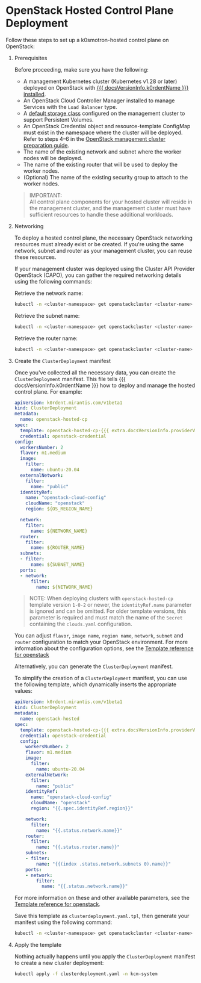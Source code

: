 # OpenStack Hosted Control Plane Deployment

Follow these steps to set up a k0smotron-hosted control plane on OpenStack:

1. Prerequisites

    Before proceeding, make sure you have the following:

    * A management Kubernetes cluster (Kubernetes v1.28 or later) deployed on OpenStack with [{{{ docsVersionInfo.k0rdentName }}} installed](../installation/install-k0rdent.md).
    * An OpenStack Cloud Controller Manager installed to manage Services with the `Load Balancer` type.
    * A [default storage class](https://kubernetes.io/docs/tasks/administer-cluster/change-default-storage-class/) configured on the management cluster to support Persistent Volumes.
    * An OpenStack Credential object and resource-template ConfigMap must exist in the namespace where the cluster
      will be deployed. Refer to steps 4–6 in the [OpenStack management cluster preparation guide](../installation/prepare-mgmt-cluster/openstack.md).
    * The name of the existing network and subnet where the worker nodes will be deployed.
    * The name of the existing router that will be used to deploy the worker nodes.
    * (Optional) The name of the existing security group to attach to the worker nodes.

    > IMPORTANT:  
    > All control plane components for your hosted cluster will reside in the management cluster, and the management cluster
    > must have sufficient resources to handle these additional workloads.

2. Networking

    To deploy a hosted control plane, the necessary OpenStack networking resources must already exist or be created. If you're
    using the same network, subnet and router as your management cluster, you can reuse these resources.

    If your management cluster was deployed using the Cluster API Provider OpenStack (CAPO), you can gather the required
    networking details using the following commands:

    Retrieve the network name:

    ```bash
    kubectl -n <cluster-namespace> get openstackcluster <cluster-name> -o go-template='{{.status.network.name}}'
    ```

    Retrieve the subnet name:

    ```bash
    kubectl -n <cluster-namespace> get openstackcluster <cluster-name> -o go-template='{{(index .status.network.subnets 0).name}}'
    ```

    Retrieve the router name:

    ```bash
    kubectl -n <cluster-namespace> get openstackcluster <cluster-name> -o go-template='{{.status.router.name}}'
    ```

3. Create the `ClusterDeployment` manifest

    Once you've collected all the necessary data, you can create the `ClusterDeployment` manifest. This file tells {{{ docsVersionInfo.k0rdentName }}} how to
    deploy and manage the hosted control plane. For example:

    ```yaml
    apiVersion: k0rdent.mirantis.com/v1beta1
    kind: ClusterDeployment
    metadata:
      name: openstack-hosted-cp
    spec:
      template: openstack-hosted-cp-{{{ extra.docsVersionInfo.providerVersions.dashVersions.openstackHostedCpCluster }}}
      credential: openstack-credential
    config:
      workersNumber: 2
      flavor: m1.medium
      image:
        filter:
          name: ubuntu-20.04
      externalNetwork:
        filter:
          name: "public"
      identityRef:
        name: "openstack-cloud-config"
        cloudName: "openstack"
        region: ${OS_REGION_NAME}
    
      network:
        filter:
          name: ${NETWORK_NAME}
      router:
        filter:
          name: ${ROUTER_NAME}
      subnets:
      - filter:
          name: ${SUBNET_NAME}
      ports:
      - network:
          filter:
            name: ${NETWORK_NAME}
    ```

    > NOTE:
    > When deploying clusters with `openstack-hosted-cp` template version `1-0-2` or newer, the
    > `identityRef.name` parameter is ignored and can be omitted.
    > For older template versions, this parameter is required and must match the name of the `Secret` containing the
    > `clouds.yaml` configuration.

    You can adjust `flavor`, `image name`, `region name`, `network`, `subnet` and `router` configuration to match your
    OpenStack environment.
    For more information about the configuration options, see the [Template reference for openstack](../../reference/template/template-openstack.md)

    Alternatively, you can generate the `ClusterDeployment` manifest.

    To simplify the creation of a `ClusterDeployment` manifest, you can use the following template, which dynamically
    inserts the appropriate values:

    ```yaml
    apiVersion: k0rdent.mirantis.com/v1beta1
    kind: ClusterDeployment
    metadata:
      name: openstack-hosted
    spec:
      template: openstack-hosted-cp-{{{ extra.docsVersionInfo.providerVersions.dashVersions.openstackHostedCpCluster }}}
      credential: openstack-credential
      config:
        workersNumber: 2
        flavor: m1.medium
        image:
          filter:
            name: ubuntu-20.04
        externalNetwork:
          filter:
            name: "public"
        identityRef:
          name: "openstack-cloud-config"
          cloudName: "openstack"
          region: "{{.spec.identityRef.region}}"
    
        network:
          filter:
            name: "{{.status.network.name}}"
        router:
          filter:
            name: "{{.status.router.name}}"
        subnets:
        - filter:
            name: "{{(index .status.network.subnets 0).name}}"
        ports:
        - network:
            filter:
              name: "{{.status.network.name}}"
    ```

    For more information on these and other available parameters, see the [Template reference for openstack](../../reference/template/template-openstack.md).

    Save this template as `clusterdeployment.yaml.tpl`, then generate your manifest using the following command:

    ```bash
    kubectl -n <cluster-namespace> get openstackcluster <cluster-name> -o go-template="$(cat clusterdeployment.yaml.tpl)" > clusterdeployment.yaml
    ```

4. Apply the template

    Nothing actually happens until you apply the `ClusterDeployment` manifest to create a new cluster deployment:

    ```bash
    kubectl apply -f clusterdeployment.yaml -n kcm-system
    ```
